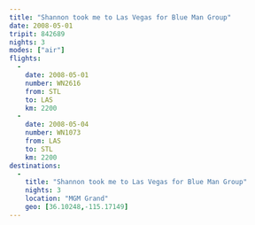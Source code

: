 ```yaml
---
title: "Shannon took me to Las Vegas for Blue Man Group"
date: 2008-05-01
tripit: 842689
nights: 3
modes: ["air"]
flights:
  -
    date: 2008-05-01
    number: WN2616
    from: STL
    to: LAS
    km: 2200
  -
    date: 2008-05-04
    number: WN1073
    from: LAS
    to: STL
    km: 2200
destinations:
  -
    title: "Shannon took me to Las Vegas for Blue Man Group"
    nights: 3
    location: "MGM Grand"
    geo: [36.10248,-115.17149]
---
```




